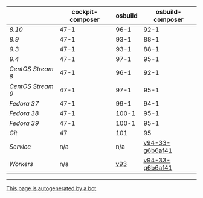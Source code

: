 |       | cockpit-composer    | osbuild    | osbuild-composer    |
|-------|---------------------|------------|---------------------|
*8.10* | 47-1 | 96-1 | 92-1
*8.9* | 47-1 | 93-1 | 88-1
*9.3* | 47-1 | 93-1 | 88-1
*9.4* | 47-1 | 97-1 | 95-1
*CentOS Stream 8* | 47-1 | 96-1 | 92-1
*CentOS Stream 9* | 47-1 | 97-1 | 95-1
*Fedora 37* | 47-1 | 99-1 | 94-1
*Fedora 38* | 47-1 | 100-1 | 95-1
*Fedora 39* | 47-1 | 100-1 | 95-1
*Git* | 47 | 101 | 95
*Service* | n/a | n/a | [v94-33-g6b6af41](https://github.com/osbuild/osbuild-composer/compare/v94-33-g6b6af41...main)
*Workers* | n/a | [v93](https://github.com/osbuild/osbuild/compare/v93...main) | [v94-33-g6b6af41](https://github.com/osbuild/osbuild-composer/compare/v94-33-g6b6af41...main)

---

[This page is autogenerated by a bot](https://gitlab.cee.redhat.com/osbuild/guides-bot/-/blob/main/release_overview.py)